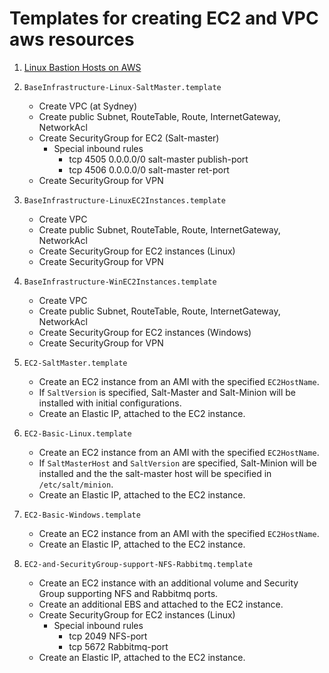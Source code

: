 # Templates for creating EC2 and VPC aws resources

1. [Linux Bastion Hosts on AWS](
https://aws.amazon.com/quickstart/architecture/linux-bastion/
)

1. `BaseInfrastructure-Linux-SaltMaster.template`
    - Create VPC (at Sydney)
    - Create public Subnet, RouteTable, Route, InternetGateway, NetworkAcl 
    - Create SecurityGroup for EC2 (Salt-master)
        - Special inbound rules
            - tcp 4505 0.0.0.0/0  salt-master publish-port
            - tcp 4506 0.0.0.0/0  salt-master ret-port
    - Create SecurityGroup for VPN

1. `BaseInfrastructure-LinuxEC2Instances.template`
    - Create VPC
    - Create public Subnet, RouteTable, Route, InternetGateway, NetworkAcl 
    - Create SecurityGroup for EC2 instances (Linux)
    - Create SecurityGroup for VPN

1. `BaseInfrastructure-WinEC2Instances.template`
    - Create VPC
    - Create public Subnet, RouteTable, Route, InternetGateway, NetworkAcl 
    - Create SecurityGroup for EC2 instances (Windows)
    - Create SecurityGroup for VPN

1. `EC2-SaltMaster.template`
    - Create an EC2 instance from an AMI with the specified `EC2HostName`.
    - If `SaltVersion` is specified, Salt-Master and Salt-Minion will be installed with initial configurations.
    - Create an Elastic IP, attached to the EC2 instance.

1. `EC2-Basic-Linux.template`
    - Create an EC2 instance from an AMI with the specified `EC2HostName`.
    - If `SaltMasterHost` and `SaltVersion` are specified, Salt-Minion will be installed
      and the the salt-master host will be specified in `/etc/salt/minion`.    
    - Create an Elastic IP, attached to the EC2 instance.

1. `EC2-Basic-Windows.template`
    - Create an EC2 instance from an AMI with the specified `EC2HostName`.
    - Create an Elastic IP, attached to the EC2 instance.

1. `EC2-and-SecurityGroup-support-NFS-Rabbitmq.template`
    - Create an EC2 instance with an additional volume and Security Group supporting NFS and Rabbitmq ports.
    - Create an additional EBS and attached to the EC2 instance.
    - Create SecurityGroup for EC2 instances (Linux)
        - Special inbound rules
            - tcp 2049 NFS-port
            - tcp 5672 Rabbitmq-port 
    - Create an Elastic IP, attached to the EC2 instance.

